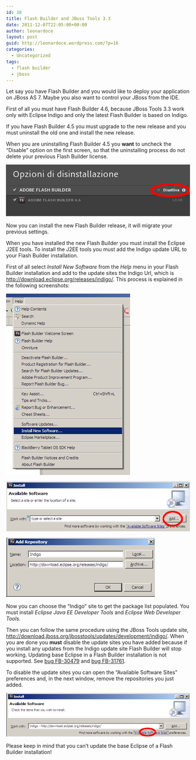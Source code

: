 ```yaml
---
id: 16
title: Flash Builder and JBoss Tools 3.3
date: 2011-12-07T22:05:00+00:00
author: leonardoce
layout: post
guid: http://leonardoce.wordpress.com/?p=16
categories:
  - Uncategorized
tags:
  - flash builder
  - jboss
---
```

Let say you have Flash Builder and you would like to deploy your application on JBoss AS 7. Maybe you also want to control your JBoss from the IDE.

First of all you must have Flash Builder 4.6, because JBoss Tools 3.3 work only with Eclipse Indigo and only the latest Flash Builder is based on Indigo.

If you have Flash Builder 4.5 you must upgrade to the new release and you must uninstall the old one and install the new release.

When you are uninstalling Flash Builder 4.5 you **want** to uncheck the &#8220;Disable&#8221; option on the first screen, so that the uninstalling process do not delete your previous Flash Builder license.

![/assets/images/posts/uploads/2011/12/wpid-flash_builder_disattiva.png](/assets/images/posts/uploads/2011/12/wpid-flash_builder_disattiva.png)

Now you can install the new Flash Builder release, it will migrate your previous settings.

When you have installed the new Flash Builder you must install the Eclipse J2EE tools. To install the J2EE tools you must add the Indigo update URL to your Flash Builder installation.

First of all select _Install New Software_ from the _Help_ menu in your Flash Builder installation and add to the update sites the Indigo Url, which is <http://download.eclipse.org/releases/indigo/>. This process is explained in the following screenshots:

![/assets/images/posts/uploads/2011/12/wpid-flash_builder_jboss_1.png](/assets/images/posts/uploads/2011/12/wpid-flash_builder_jboss_1.png)

![/assets/images/posts/uploads/2011/12/wpid-flash_builder_jboss_2.png](/assets/images/posts/uploads/2011/12/wpid-flash_builder_jboss_2.png)

![/assets/images/posts/uploads/2011/12/wpid-flash_builder_jboss_3.png](/assets/images/posts/uploads/2011/12/wpid-flash_builder_jboss_3.png)

Now you can choose the &#8220;Indigo&#8221; site to get the package list populated. You must install _Eclipse Java EE Developer Tools_ and _Eclipse Web Developer Tools_.

Then you can follow the same procedure using the JBoss Tools update site, <http://download.jboss.org/jbosstools/updates/development/indigo/>. When you are done you **must** disable the update sites you have added because if you install any updates from the Indigo update site Flash Builder will stop working. Updating base Eclipse in a Flash Builder installation is not supported. See [bug FB-30479](http://bugs.adobe.com/jira/browse/FB-30479) and [bug FB-31761](http://bugs.adobe.com/jira/browse/FB-31761).

To disable the update sites you can open the &#8220;Available Software Sites&#8221; preferences and, in the next window, remove the repositories you just added.

![/assets/images/posts/uploads/2011/12/wpid-flash_builder_jboss_4.png](/assets/images/posts/uploads/2011/12/wpid-flash_builder_jboss_4.png)

Please keep in mind that you can&#8217;t update the base Eclipse of a Flash Builder installation!